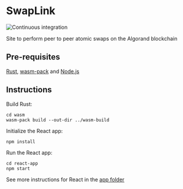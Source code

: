 # SwapLink

![Continuous integration](https://github.com/ivanschuetz/swaplink/actions/workflows/actions.yml/badge.svg)

Site to perform peer to peer atomic swaps on the Algorand blockchain

## Pre-requisites

[Rust](https://www.rust-lang.org/tools/install), [wasm-pack](https://rustwasm.github.io/wasm-pack/installer/) and [Node.js](https://nodejs.org/en/)

## Instructions

Build Rust:

```
cd wasm
wasm-pack build --out-dir ../wasm-build
```

Initialize the React app:

```
npm install
```

Run the React app:

```
cd react-app
npm start
```

See more instructions for React in the [app folder](https://github.com/ivanschuetz/swaplink/tree/main/react-app)
